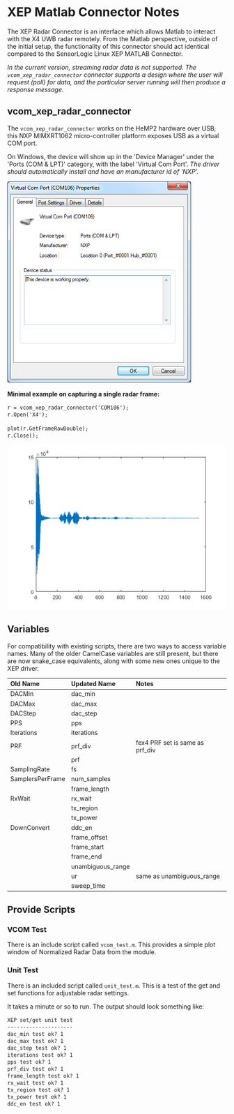 # XEP Matlab Connector Notes

The XEP Radar Connector is an interface which allows Matlab to interact with the
X4 UWB radar remotely. From the Matlab perspective, outside of the initial setup, the functionality of
this connector should act identical compared to the SensorLogic Linux XEP MATLAB Connector.

_In the current version, streaming radar data is not supported. The `vcom_xep_radar_connector` connector
supports a design where the user will request (poll) for data, and the particular
server running will then produce a response message._

## vcom_xep_radar_connector
The `vcom_xep_radar_connector` works on the HeMP2 hardware over USB; this NXP MIMXRT1062 micro-controller platform exposes USB as a virtual COM port. 

On Windows, the device will show up in the 'Device Manager' under the 
'Ports (COM & LPT)' category, with the label 'Virtual Com Port'. _The driver 
should automatically install and have an manufacturer id of 'NXP'._

![](images/virtual_com.png)

**Minimal example on capturing a single radar frame:**
```
r = vcom_xep_radar_connector('COM106');
r.Open('X4');

plot(r.GetFrameRawDouble);
r.Close();
```

![](images/basic_capture.png)

## Variables

For compatibility with existing scripts, there are two ways to access 
variable names. Many of the older CamelCase variables are still present,
but there are now snake_case equivalents, along with some new ones unique
to the XEP driver.

| Old Name         | Updated Name      | Notes |
|:-----------------|:------------------|:------|
| DACMin           | dac_min           ||
| DACMax           | dac_max           ||
| DACStep          | dac_step          ||
| PPS              | pps               ||
| Iterations       | iterations        ||
| PRF              | prf_div           | fex4 PRF set is same as prf_div |
|                  | prf               ||
| SamplingRate     | fs                ||
| SamplersPerFrame | num_samples       ||
|                  | frame_length      ||
| RxWait           | rx_wait           ||
|                  | tx_region         ||
|                  | tx_power          ||
| DownConvert      | ddc_en            ||
|                  | frame_offset      ||
|                  | frame_start       ||
|                  | frame_end         ||
|                  | unambiguous_range ||
|                  | ur                | same as unambiguous_range |
|                  | sweep_time        ||

## Provide Scripts
### VCOM Test
There is an include script called `vcom_test.m`. This provides a simple plot window of Normalized Radar Data from the module.

### Unit Test
There is an included script called `unit_test.m`. This is a test of the get 
and set functions for adjustable radar settings.

It takes a minute or so to run. The output should look something like:
```
XEP set/get unit test
---------------------
dac_min test ok? 1
dac_max test ok? 1
dac_step test ok? 1
iterations test ok? 1
pps test ok? 1
prf_div test ok? 1
frame_length test ok? 1
rx_wait test ok? 1
tx_region test ok? 1
tx_power test ok? 1
ddc_en test ok? 1
```
